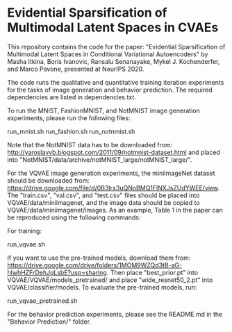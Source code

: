 # Evidential Sparsification of Multimodal Latent Spaces in CVAEs

This repository contains the code for the paper: "Evidential Sparsification of Multimodal Latent Spaces in Conditional Variational Autoencoders" by Masha Itkina, Boris Ivanovic, Ransalu Senanayake, Mykel J. Kochenderfer, and Marco Pavone, presented at NeurIPS 2020.

The code runs the qualitative and quantitative training iteration experiments for the tasks of image generation and behavior prediction. The required dependencies are listed in dependencies.txt. 

To run the MNIST, FashionMNIST, and NotMNIST image generation experiments, please run the following files:

run_mnist.sh
run_fashion.sh
run_notmnist.sh

Note that the NotMNIST data has to be downloaded from: http://yaroslavvb.blogspot.com/2011/09/notmnist-dataset.html and placed into "NotMNIST/data/archive/notMNIST_large/notMNIST_large/".

For the VQVAE image generation experiments, the miniImageNet dataset should be downloaded from: https://drive.google.com/file/d/0B3Irx3uQNoBMQ1FlNXJsZUdYWEE/view. The "train.csv", "val.csv", and "test.csv" files should be placed into VQVAE/data/miniimagenet, and the image data should be copied to VQVAE/data/miniimagenet/images. As an example, Table 1 in the paper can be reproduced using the following commands: 

For training:

run_vqvae.sh

If you want to use the pre-trained models, download them from: https://drive.google.com/drive/folders/1MOM9WZQd3tB-aG-hlwhHZFrDehJqLsbE?usp=sharing. Then place "best_prior.pt" into VQVAE/VQVAE/models_pretrained/ and place "wide_resnet50_2.pt" into VQVAE/classifier/models. To evaluate the pre-trained models, run:

run_vqvae_pretrained.sh

For the behavior prediction experiments, please see the README.md in the "Behavior Prediction/" folder.

